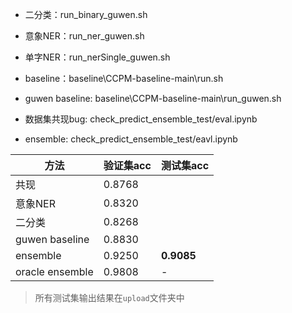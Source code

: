 - 二分类：run_binary_guwen.sh
- 意象NER：run_ner_guwen.sh
- 单字NER：run_nerSingle_guwen.sh
- baseline：baseline\CCPM-baseline-main\run.sh

- guwen baseline: baseline\CCPM-baseline-main\run_guwen.sh

- 数据集共现bug: check_predict_ensemble_test/eval.ipynb
- ensemble: check_predict_ensemble_test/eavl.ipynb



| 方法            | 验证集acc | 测试集acc  |
| --------------- | --------- | ---------- |
| 共现            | 0.8768    |            |
| 意象NER         | 0.8320    |            |
| 二分类          | 0.8268    |            |
| guwen baseline  | 0.8830    |            |
| ensemble        | 0.9250    | **0.9085** |
| oracle ensemble | 0.9808    | -          |

> 所有测试集输出结果在`upload`文件夹中

